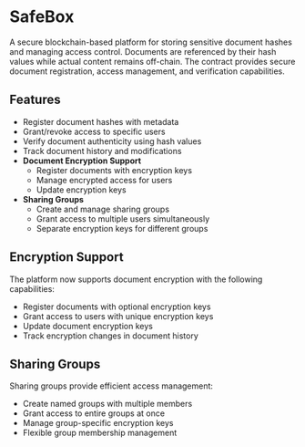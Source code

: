 # SafeBox
A secure blockchain-based platform for storing sensitive document hashes and managing access control. Documents are referenced by their hash values while actual content remains off-chain. The contract provides secure document registration, access management, and verification capabilities.

## Features
- Register document hashes with metadata
- Grant/revoke access to specific users
- Verify document authenticity using hash values
- Track document history and modifications
- **Document Encryption Support**
  - Register documents with encryption keys
  - Manage encrypted access for users
  - Update encryption keys
- **Sharing Groups**
  - Create and manage sharing groups
  - Grant access to multiple users simultaneously
  - Separate encryption keys for different groups

## Encryption Support
The platform now supports document encryption with the following capabilities:
- Register documents with optional encryption keys
- Grant access to users with unique encryption keys
- Update document encryption keys
- Track encryption changes in document history

## Sharing Groups
Sharing groups provide efficient access management:
- Create named groups with multiple members
- Grant access to entire groups at once
- Manage group-specific encryption keys
- Flexible group membership management
